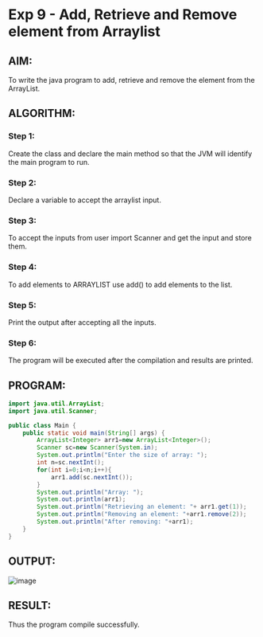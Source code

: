 # Exp 9 - Add, Retrieve and Remove element from Arraylist

## AIM:

To write the java program to add, retrieve and remove the element from the ArrayList.

 ## ALGORITHM:
 
 ### Step 1:
 Create the class and declare the main method so that the JVM will identify the main program to run.
 
 ### Step 2:
 Declare a variable to accept the arraylist input.
 
 ### Step 3:
 To accept the inputs from user import Scanner and get the input and store them.
 
 ### Step 4:
 To add elements to ARRAYLIST use add() to add elements to the list.
 
 ### Step 5:
 Print the output after accepting all the inputs.

 ### Step 6:
 The program will be executed after the compilation and results are printed.
 
 ## PROGRAM:
 
```java
import java.util.ArrayList;
import java.util.Scanner;

public class Main {
    public static void main(String[] args) {
        ArrayList<Integer> arr1=new ArrayList<Integer>();
        Scanner sc=new Scanner(System.in);
        System.out.println("Enter the size of array: ");
        int n=sc.nextInt();
        for(int i=0;i<n;i++){
            arr1.add(sc.nextInt());
        }
        System.out.println("Array: ");
        System.out.println(arr1);
        System.out.println("Retrieving an element: "+ arr1.get(1));
        System.out.println("Removing an element: "+arr1.remove(2));
        System.out.println("After removing: "+arr1);
    }
}
```

## OUTPUT:
![image](https://github.com/Aashima02/Arraylist-Operations/assets/93427086/235d32b1-60a5-4c18-837e-bdb9967118ee)


## RESULT:
Thus the program compile successfully.
